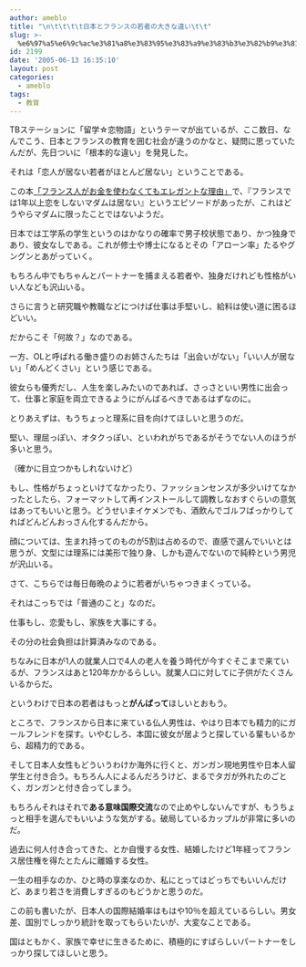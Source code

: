 ```yaml
---
author: ameblo
title: "\n\t\t\t\t日本とフランスの若者の大きな違い\t\t"
slug: >-
  %e6%97%a5%e6%9c%ac%e3%81%a8%e3%83%95%e3%83%a9%e3%83%b3%e3%82%b9%e3%81%ae%e8%8b%a5%e8%80%85%e3%81%ae%e5%a4%a7%e3%81%8d%e3%81%aa%e9%81%95%e3%81%84
id: 2199
date: '2005-06-13 16:35:10'
layout: post
categories:
  - ameblo
tags:
  - 教育
---
```


TBステーションに「留学☆恋物語」というテーマが出ているが、ここ数日、なんでこう、日本とフランスの教育を囲む社会が違うのかなと、疑問に思っていたんだが、先日ついに「根本的な違い」を発見した。

それは「恋人が居ない若者がほとんど居ない」ということである。

この本[「フランス人がお金を使わなくてもエレガントな理由」](http://www.amazon.co.jp/exec/obidos/ASIN/4309268242/amazonas-22/ref=nosim)で、『フランスでは1年以上恋をしないマダムは居ない』というエピソードがあったが、これはどうやらマダムに限ったことではないようだ。

日本では工学系の学生というのはかなりの確率で男子校状態であり、かつ独身であり、彼女なしである。これが修士や博士になるとその「アローン率」たるやグングンとあがっていく。

もちろん中でもちゃんとパートナーを捕まえる若者や、独身だけれども性格がいい人なども沢山いる。

さらに言うと研究職や教職などにつけば仕事は手堅いし、給料は使い道に困るほどいい。

だからこそ「何故？」なのである。

一方、OLと呼ばれる働き盛りのお姉さんたちは「出会いがない」「いい人が居ない」「めんどくさい」という感じである。

彼女らも優秀だし、人生を楽しみたいのであれば、さっさといい男性に出会って、仕事と家庭を両立できるようにがんばるべきであるはずなのに。

とりあえずは、もうちょっと理系に目を向けてほしいと思うのだ。

堅い、理屈っぽい、オタクっぽい、といわれがちであるがそうでない人のほうが多いと思う。

（確かに目立つかもしれないけど）

もし、性格がちょっといけてなかったり、ファッションセンスが多少いけてなかったとしたら、フォーマットして再インストールして調教しなおすぐらいの意気はあってもいいと思う。どうせいまイケメンでも、酒飲んでゴルフばっかりしてればどんどんおっさん化するんだから。

顔については、生まれ持ってのものが5割は占めるので、直感で選んでいいとは思うが、文型には理系には美形で独り身、しかも遊んでないので純粋という男児が沢山いる。

さて、こちらでは毎日毎晩のように若者がいちゃつきまくっている。

それはこっちでは「普通のこと」なのだ。

仕事もし、恋愛もし、家族を大事にする。

その分の社会負担は計算済みなのである。

ちなみに日本が1人の就業人口で4人の老人を養う時代が今すぐそこまで来ているが、フランスはあと120年かかるらしい。就業人口に対してに子供がたくさんいるからだ。

というわけで日本の若者はもっと**がんばって**ほしいとおもう。

ところで、フランスから日本に来ている仏人男性は、やはり日本でも精力的にガールフレンドを探す。いやむしろ、本国に彼女が居ようと探している輩もいるから、超精力的である。

そして日本人女性もどういうわけか海外に行くと、ガンガン現地男性や日本人留学生と付き合う。もちろん人によるんだろうけど、まるでタガが外れたのごとく、ガンガンと付き合ってしまう。

もちろんそれはそれで**ある意味国際交流**なので止めやしないんですが、もうちょっと相手を選んでもいいような気がする。破局しているカップルが非常に多いのだ。

過去に何人付き合ってきた、とか自慢する女性、結婚したけど1年経ってフランス居住権を得たとたんに離婚する女性。

一生の相手なのか、ひと時の享楽なのか、私にとってはどっちでもいいんだけど、あまり若さを消費しすぎるのもどうかと思うのだ。

この前も書いたが、日本人の国際結婚率はもはや10％を超えているらしい。男女差、国別でしっかり統計を取ってもらいたいが、大変なことである。

国はともかく、家族で幸せに生きるために、積極的にすばらしいパートナーをしっかり探してほしいと思う。